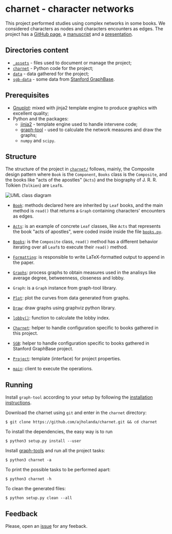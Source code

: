 # charnet - character networks

This project performed studies using complex networks in some books. We considered
 characters as nodes and characters encounters as edges. The project
 has a [GitHub page](https://ajholanda.github.io/charnet/), a
 [manuscript](https://arxiv.org/abs/1704.08197) and a 
 [presentation](https://pt.overleaf.com/read/vszbrbjcbtpq).

## Directories content

* [`_assets`](_assets/) - files used to document or manage the project;
* [`charnet`](charnet/) - Python code for the project;
* [`data`](data/) - data gathered for the project;
* [`sgb-data`](sgb-data/) - some data from [Stanford GraphBase](http://www-cs-faculty.stanford.edu/~uno/sgb.html).

## Prerequisites

* [Gnuplot](http://www.gnuplot.info/): mixed with jinja2 template engine
    to produce graphics with excellent quality;
* Python and the packages:
  * [jinja2](http://jinja.pocoo.org/docs/2.10/) - template engine used to handle intervene code;
  * [graph-tool](https://graph-tool.skewed.de/) - used to calculate the network measures and draw the graphs;
  * `numpy` and `scipy`.

## Structure

The structure of the project in [`charnet/`](charnet/) follows,
mainly, the Composite design pattern where `Book` is the `Component`,
`Books` class is the `Composite`, and the books like "acts of the
apostles" (`Acts`) and the biography of J. R. R. Tolkien (`Tolkien`)
are `Leaf`s.
 
![UML class diagram](dia.png)

- [`Book`](charnet/__main__.py): methods declared here are inherited by `Leaf`
  books, and the main method is `read()` that returns a `Graph`
  containing characters' encounters as edges.

- [`Acts`](charnet/__main__.py): is an example of concrete `Leaf` classes, like
  `Acts` that represents the book "acts of apostles", were coded
  inside inside the file [`books.py`](books.py).

- [`Books`](charnet/__main__.py): is the `Composite` class, `read()` method has a
  different behavior iterating over all `Leaf`s to execute their
  `read()` method.

- [`Formatting`](charnet/__main__.py): is responsible to write
  LaTeX-formatted output to append in the paper.

- [`Graphs`](charnet/__main__.py): process graphs to obtain measures used in the
  analisys like average degree, betweenness, closeness and lobby.

- `Graph`: is a `Graph` instance from graph-tool library.

- [`Plot`](charnet/__main__.py): plot the curves from data generated from
  graphs.

- [`Draw`](charnet/__main__.py): draw graphs using graphviz python library.

- [`lobby()`](charnet/__main__.py): function to calculate the lobby index.

- [`Charnet`](charnet/__main__.py): helper to handle configuration specific to
  books gathered in this project.

- [`SGB`](charnet/__main__.py): helper to handle configuration specific to books
  gathered in Stanford GraphBase project.

- [`Project`](charnet/__main__.py): template (interface) for project properties.

- [`main`](__main__.py): client to execute the operations.

## Running

Install `graph-tool` according to your setup by following the
[installation instructions](https://git.skewed.de/count0/graph-tool/wikis/installation-instructions).


Download the charnet using `git` and enter in the `charnet` directory:

````
$ git clone https://github.com/ajholanda/charnet.git && cd charnet
````

To install the dependencies, the easy way is to run

````
$ python3 setup.py install --user
````

Install [graph-tools](https://git.skewed.de/count0/graph-tool/wikis/installation-instructions) and run all the project tasks:

````
$ python3 charnet -a
````

To print the possible tasks to be performed apart:

````
$ python3 charnet -h
````

To clean the generated files:

````
$ python setup.py clean --all
````

## Feedback

Please, open an [issue](https://github.com/ajholanda/charnet/issues) for any feeback.
